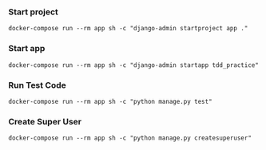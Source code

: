 ### Start project
```shell
docker-compose run --rm app sh -c "django-admin startproject app ."
```

### Start app
```shell
docker-compose run --rm app sh -c "django-admin startapp tdd_practice"
```

### Run Test Code
```shell
docker-compose run --rm app sh -c "python manage.py test"
```

### Create Super User
```shell
docker-compose run --rm app sh -c "python manage.py createsuperuser"
```